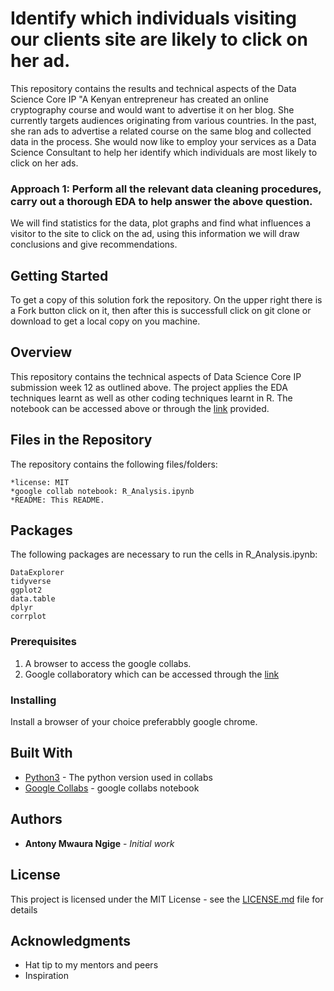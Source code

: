 # Identify which individuals visiting our clients site are likely to click on her ad.


This repository contains the results and technical aspects  of the Data Science Core IP "A Kenyan entrepreneur has created an online cryptography course and would want to advertise it on her blog. She currently targets audiences originating from various countries. In the past, she ran ads to advertise a related course on the same blog and collected data in the process. She would now like to employ your services as a Data Science Consultant to help her identify which individuals are most likely to click on her ads. 


### Approach 1: Perform all the relevant data cleaning procedures, carry out a thorough EDA to help answer the above question.


We will find statistics for the data, plot graphs and find what influences a visitor to the site to click on the ad, using this information we will draw conclusions and give recommendations.

## Getting Started

To get a copy of this solution fork the repository. On the upper right there is a Fork button click on it, then after this is successfull click on git clone or download to get a local copy on you machine. 

## Overview

This repository contains the technical aspects of Data Science Core IP submission week 12 as outlined above. The project applies the EDA techniques learnt as well as other coding techniques learnt in R. The notebook can be accessed above or through the [link](https://colab.research.google.com/drive/1_NUa2IAP-_wHgjNQoEnGxf1-co1ePc77?usp=sharing) provided.

## Files in the Repository

The repository contains the following files/folders:

    *license: MIT
    *google collab notebook: R_Analysis.ipynb
    *README: This README.

## Packages

The following packages are necessary to run the cells in R_Analysis.ipynb:

    DataExplorer
    tidyverse
    ggplot2
    data.table
    dplyr
    corrplot
    
    

### Prerequisites
1. A browser to access the google collabs.
2. Google collaboratory which can be accessed through the [link](https://www.google.com/url?sa=t&rct=j&q=&esrc=s&source=web&cd=&cad=rja&uact=8&ved=2ahUKEwius97P4tjpAhVwxoUKHU9jDQQQFjAAegQIBhAC&url=https%3A%2F%2Fcolab.research.google.com%2F&usg=AOvVaw3A5aPK2kLFzKOzb6sOckVw)


### Installing

Install a browser of your choice preferabbly google chrome.


## Built With

* [Python3](https://www.python.org/) - The python version used in collabs
* [Google Collabs](https://www.google.com/url?sa=t&rct=j&q=&esrc=s&source=web&cd=&cad=rja&uact=8&ved=2ahUKEwius97P4tjpAhVwxoUKHU9jDQQQFjAAegQIBhAC&url=https%3A%2F%2Fcolab.research.google.com%2F&usg=AOvVaw3A5aPK2kLFzKOzb6sOckVw) - google collabs notebook




## Authors

* **Antony Mwaura Ngige** - *Initial work* 


## License

This project is licensed under the MIT License - see the [LICENSE.md](LICENSE.md) file for details

## Acknowledgments

* Hat tip to my mentors and peers
* Inspiration
